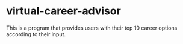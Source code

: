 # virtual-career-advisor

This is a program that provides users with their top 10 career options according to their input.
